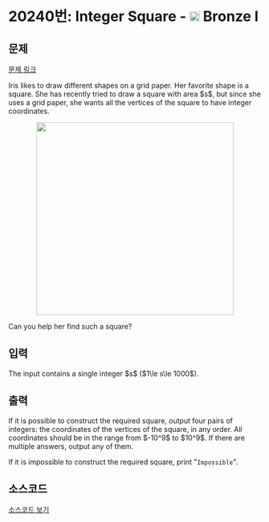 # 20240번: Integer Square - <img src="https://static.solved.ac/tier_small/5.svg" style="height:20px" /> Bronze I

<!-- performance -->

<!-- 문제 제출 후 깃허브에 푸시를 했을 때 제출한 코드의 성능이 입력될 공간입니다.-->

<!-- end -->

## 문제

[문제 링크](https://boj.kr/20240)


<p>Iris likes to draw different shapes on a grid paper. Her favorite shape is a square. She has recently tried to draw a square with area $s$, but since she uses a grid paper, she wants all the vertices of the square to have integer coordinates.</p>

<p style="text-align: center;"><img alt="" src="https://upload.acmicpc.net/4e9811eb-7599-4e72-bc3e-5ae61f3afaec/-/preview/" style="width: 393px; height: 384px;"></p>

<p>Can you help her find such a square?</p>



## 입력


<p>The input contains a single integer $s$ ($1\le s\le 1000$).</p>



## 출력


<p>If it is possible to construct the required square, output four pairs of integers: the coordinates of the vertices of the square, in any order. All coordinates should be in the range from $-10^9$ to $10^9$. If there are multiple answers, output any of them.</p>

<p>If it is impossible to construct the required square, print "<code>Impossible</code>".</p>



## 소스코드

[소스코드 보기](Integer%20Square.py)